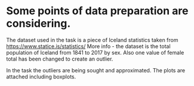 # Some points of data preparation are considering.

The dataset used in the task is a piece of Iceland statistics
taken from https://www.statice.is/statistics/
More info - the dataset is the total population of Iceland 
from 1841 to 2017 by sex. Also one value of female total has been 
changed to create an outlier.

In the task the outliers are being sought and approximated. 
The plots are attached including boxplots.